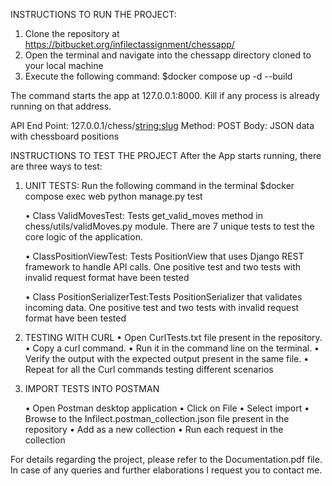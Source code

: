 INSTRUCTIONS TO RUN THE PROJECT:

1) Clone the repository at https://bitbucket.org/infilectassignment/chessapp/
2) Open the terminal and navigate into the chessapp directory cloned to your local machine
3) Execute the following command:
	$docker compose up -d --build

The command starts the app at 127.0.0.1:8000. Kill if any process is already running on that address.


API End Point: 127.0.0.1/chess/<string:slug>
Method: POST
Body: JSON data with chessboard positions



INSTRUCTIONS TO TEST THE PROJECT
After the App starts running, there are three ways to test:

1) UNIT TESTS: Run the following command in the terminal
		$docker compose exec web python manage.py test

    • Class ValidMovesTest: Tests get_valid_moves method in chess/utils/validMoves.py module. There are 7 unique tests to test the core logic of the application. 

    • ClassPositionViewTest: Tests PositionView that uses Django REST framework to handle API calls. One positive test and two tests with invalid request format have been tested 

    • Class PositionSerializerTest:Tests PositionSerializer that validates incoming data. One positive test and two tests with invalid request format have been tested




2) TESTING WITH CURL
    • Open CurlTests.txt file present in the repository.
    • Copy a curl command.
    • Run it in the command line on the terminal.
    • Verify the output with the expected output present in the same file.
    • Repeat for all the Curl commands testing different scenarios


3) IMPORT TESTS INTO POSTMAN

    • Open Postman desktop application
    • Click on File
    • Select import
    • Browse to the Infilect.postman_collection.json file present in the repository
    • Add as a new collection
    • Run each request in the collection



For details regarding the project, please refer to the Documentation.pdf file.
In case of any queries and further elaborations I request you to contact me.